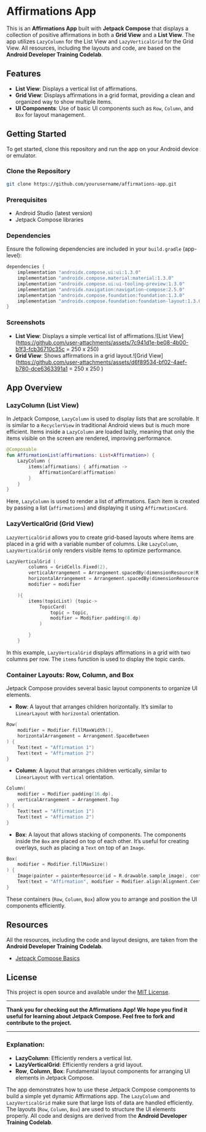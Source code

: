 
# Affirmations App

This is an **Affirmations App** built with **Jetpack Compose** that displays a collection of positive affirmations in both a **Grid View** and a **List View**. The app utilizes `LazyColumn` for the List View and `LazyVerticalGrid` for the Grid View. All resources, including the layouts and code, are based on the **Android Developer Training Codelab**.

## Features

- **List View**: Displays a vertical list of affirmations.
- **Grid View**: Displays affirmations in a grid format, providing a clean and organized way to show multiple items.
- **UI Components**: Use of basic UI components such as `Row`, `Column`, and `Box` for layout management.

## Getting Started

To get started, clone this repository and run the app on your Android device or emulator.

### Clone the Repository

```bash
git clone https://github.com/yourusername/affirmations-app.git
```

### Prerequisites

- Android Studio (latest version)
- Jetpack Compose libraries

### Dependencies

Ensure the following dependencies are included in your `build.gradle` (app-level):

```gradle
dependencies {
    implementation "androidx.compose.ui:ui:1.3.0"
    implementation "androidx.compose.material:material:1.3.0"
    implementation "androidx.compose.ui:ui-tooling-preview:1.3.0"
    implementation "androidx.navigation:navigation-compose:2.5.0"
    implementation "androidx.compose.foundation:foundation:1.3.0"
    implementation "androidx.compose.foundation:foundation-layout:1.3.0"
}
```

### Screenshots

- **List View**: Displays a simple vertical list of affirmations.![List View](https://github.com/user-attachments/assets/7c941d1e-be08-4b00-b1f3-fcb36710c35c = 250 x 250)
- **Grid View**: Shows affirmations in a grid layout.![Grid View](https://github.com/user-attachments/assets/d6f89534-bf02-4aef-b780-dce6363391a1 =  250 x 250 )



## App Overview

### LazyColumn (List View)

In Jetpack Compose, `LazyColumn` is used to display lists that are scrollable. It is similar to a `RecyclerView` in traditional Android views but is much more efficient. Items inside a `LazyColumn` are loaded lazily, meaning that only the items visible on the screen are rendered, improving performance.

```kotlin
@Composable
fun AffirmationList(affirmations: List<Affirmation>) {
    LazyColumn {
        items(affirmations) { affirmation ->
            AffirmationCard(affirmation)
        }
    }
}
```

Here, `LazyColumn` is used to render a list of affirmations. Each item is created by passing a list (`affirmations`) and displaying it using `AffirmationCard`.

### LazyVerticalGrid (Grid View)

`LazyVerticalGrid` allows you to create grid-based layouts where items are placed in a grid with a variable number of columns. Like `LazyColumn`, `LazyVerticalGrid` only renders visible items to optimize performance.

```kotlin
LazyVerticalGrid (
        columns = GridCells.Fixed(2),
        verticalArrangement = Arrangement.spacedBy(dimensionResource(R.dimen.padding_small)),
        horizontalArrangement = Arrangement.spacedBy(dimensionResource(R.dimen.padding_small)),
        modifier = modifier

    ){
        items(topicList) {topic->
            TopicCard(
                topic = topic,
                modifier = Modifier.padding(8.dp)
            )

        }
    }
```

In this example, `LazyVerticalGrid` displays affirmations in a grid with two columns per row. The `items` function is used to display the topic cards.

### Container Layouts: Row, Column, and Box

Jetpack Compose provides several basic layout components to organize UI elements.

- **Row**: A layout that arranges children horizontally. It’s similar to `LinearLayout` with `horizontal` orientation.

```kotlin
Row(
    modifier = Modifier.fillMaxWidth(),
    horizontalArrangement = Arrangement.SpaceBetween
) {
    Text(text = "Affirmation 1")
    Text(text = "Affirmation 2")
}
```

- **Column**: A layout that arranges children vertically, similar to `LinearLayout` with `vertical` orientation.

```kotlin
Column(
    modifier = Modifier.padding(16.dp),
    verticalArrangement = Arrangement.Top
) {
    Text(text = "Affirmation 1")
    Text(text = "Affirmation 2")
}
```

- **Box**: A layout that allows stacking of components. The components inside the `Box` are placed on top of each other. It’s useful for creating overlays, such as placing a `Text` on top of an `Image`.

```kotlin
Box(
    modifier = Modifier.fillMaxSize()
) {
    Image(painter = painterResource(id = R.drawable.sample_image), contentDescription = "Sample Image")
    Text(text = "Affirmation", modifier = Modifier.align(Alignment.Center))
}
```

These containers (`Row`, `Column`, `Box`) allow you to arrange and position the UI components efficiently.



## Resources

All the resources, including the code and layout designs, are taken from the **Android Developer Training Codelab**.

- [Jetpack Compose Basics](https://developer.android.com/courses/pathways/compose)

## License

This project is open source and available under the [MIT License](LICENSE).

---

**Thank you for checking out the Affirmations App! We hope you find it useful for learning about Jetpack Compose. Feel free to fork and contribute to the project.**

---

### Explanation:

- **LazyColumn**: Efficiently renders a vertical list.
- **LazyVerticalGrid**: Efficiently renders a grid layout.
- **Row**, **Column**, **Box**: Fundamental layout components for arranging UI elements in Jetpack Compose.

The app demonstrates how to use these Jetpack Compose components to build a simple yet dynamic Affirmations app. The `LazyColumn` and `LazyVerticalGrid` make sure that large lists of data are handled efficiently. The layouts (`Row`, `Column`, `Box`) are used to structure the UI elements properly. All code and designs are derived from the **Android Developer Training Codelab**.
